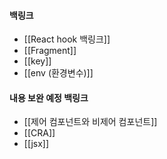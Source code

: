 
#### 백링크

- [[React hook 백링크]]
- [[Fragment]]
- [[key]]
- [[env (환경변수)]]


#### 내용 보완 예정 백링크

- [[제어 컴포넌트와 비제어 컴포넌트]]
- [[CRA]]
- [[jsx]]